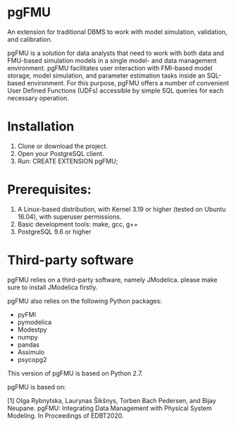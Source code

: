 # pgFMU
An extension for traditional DBMS to work with model simulation, validation, and calibration.

pgFMU is a solution for data analysts that need to work with both data and FMU-based simulation models in a single model- and data management environment. pgFMU facilitates user interaction with FMI-based model storage, model simulation, and parameter estimation tasks inside an SQL-based environment. For this purpose, pgFMU offers a number of convenient User Defined Functions (UDFs) accessible by simple SQL queries for each necessary operation.

# Installation

1. Clone or download the project.
2. Open your PostgreSQL client.
3. Run:
CREATE EXTENSION pgFMU;

# Prerequisites:
1. A Linux-based distribution, with Kernel 3.19 or higher (tested on Ubuntu 16.04), with superuser permissions.
2. Basic development tools: make, gcc, g++
3. PostgreSQL 9.6 or higher

# Third-party software

pgFMU relies on a third-party software, namely JModelica. please make sure to install JModelica firstly.

pgFMU also relies on the following Python packages:
 - pyFMI
 - pymodelica
 - Modestpy
 - numpy
 - pandas
 - Assimulo
 - psycopg2

This version of pgFMU is based on Python 2.7.

pgFMU is based on:

[1] Olga Rybnytska, Laurynas Šikšnys, Torben Bach Pedersen, and Bijay Neupane. pgFMU: Integrating Data Management with Physical System Modeling. In Proceedings of EDBT2020.
